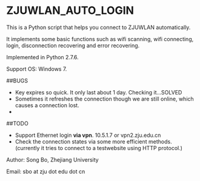ZJUWLAN_AUTO_LOGIN
==================
This is a Python script that helps you connect to ZJUWLAN automatically.

It implements some basic functions such as wifi scanning, wifi connecting, login, disconnection recovering and error recovering.

Implemented in Python 2.7.6.

Support OS: Windows 7.

##BUGS
- Key expires so quick. It only last about 1 day. Checking it...SOLVED
- Sometimes it refreshes the connection though we are still online, which causes a connection lost.
- 
##TODO 
- Support Ethernet login **via vpn**. 10.5.1.7 or vpn2.zju.edu.cn
- Check the connection states via some more efficient methods. (currently it tries to connect to a testwebsite using HTTP protocol.)


Author: Song Bo, Zhejiang University

Email: sbo at zju dot edu dot cn
